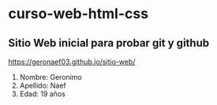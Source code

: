 # curso-web-html-css
## Sitio Web inicial para probar git y github


 https://geronaef03.github.io/sitio-web/

1. Nombre: Geronimo
2. Apellido: Naef
3. Edad: 19 años
